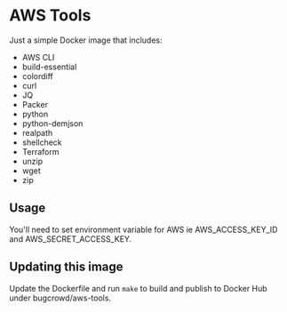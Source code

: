 AWS Tools
=========

Just a simple Docker image that includes:
- AWS CLI
- build-essential
- colordiff
- curl
- JQ
- Packer
- python
- python-demjson
- realpath
- shellcheck
- Terraform
- unzip
- wget
- zip



Usage
-----

You'll need to set environment variable for AWS ie AWS_ACCESS_KEY_ID and AWS_SECRET_ACCESS_KEY.

Updating this image
-------------------

Update the Dockerfile and run `make` to build and publish to Docker Hub under bugcrowd/aws-tools.
